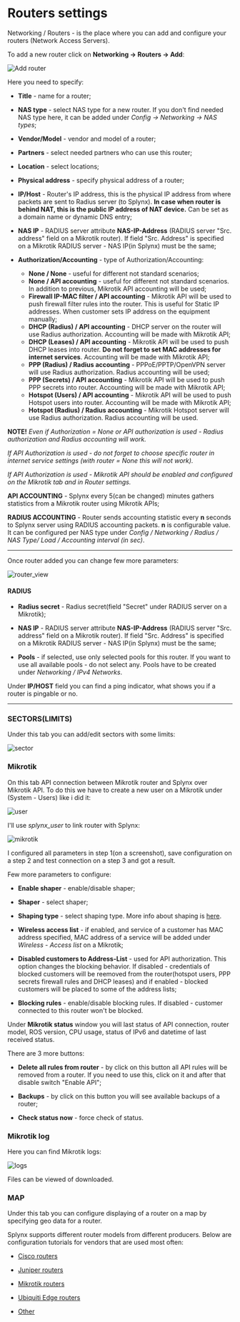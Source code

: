 Routers settings
==========

Networking / Routers - is the place where you can add and configure your routers (Network Access Servers).

To add a new router click on **Networking -> Routers -> Add**:

![Add router](add_router.png)

Here you need to specify:

* **Title** - name for a router;

* **NAS type** - select NAS type for a new router. If you don't find needed NAS type here, it can be added under *Config -> Networking -> NAS types*;

* **Vendor/Model** - vendor and model of a router;

* **Partners** - select needed partners who can use this router;

* **Location** - select locations;

* **Physical address** - specify physical address of a router;

* **IP/Host** - Router's IP address, this is the physical IP address from where packets are sent to Radius server (to Splynx). **In case when router is behind NAT, this is the public IP address of NAT device.** Can be set as a domain name or dynamic DNS entry;

* **NAS IP** - RADIUS server attribute **NAS-IP-Address** (RADIUS server "Src. address" field on a Mikrotik router). If field "Src. Address" is specified on a Mikrotik RADIUS server - NAS IP(in Splynx) must be the same;

* **Authorization/Accounting** - type of Authorization/Accounting:

  *  **None / None** - useful for different not standard scenarios;
  *   **None / API accounting** - useful for different not standard scenarios. In addition to previous, Mikrotik API accounting will be used;
  *   **Firewall IP-MAC filter / API accounting** - Mikrotik API will be used to push firewall filter rules into the router. This is useful for Static IP addresses. When customer sets IP address on the equipment manually;
  *   **DHCP (Radius) / API accounting** - DHCP server on the router will use Radius authorization. Accounting will be made with Mikrotik API;
  *   **DHCP (Leases) / API accounting** - Mikrotik API will be used to push DHCP leases into router. **Do not forget to set MAC addresses for internet services**. Accounting will be made with Mikrotik API;
  *   **PPP (Radius) / Radius accounting** - PPPoE/PPTP/OpenVPN server will use Radius authorization. Radius accounting will be used;
  *   **PPP (Secrets) / API accounting** - Mikrotik API will be used to push PPP secrets into router. Accounting will be made with Mikrotik API;
  *   **Hotspot (Users) / API accounting** - Mikrotik API will be used to push Hotspot users into router. Accounting will be made with Mikrotik API;
  *   **Hotspot (Radius) / Radius accounting** - Mikrotik Hotspot server will use Radius authorization. Radius accounting will be used.


 **NOTE!**
 *Even if Authorization = None or API authorization is used - Radius authorization and Radius accounting will work.*

*If API Authorization is used - do not forget to choose specific router in internet service settings (with router = None this will not work).*

*If API Authorization is used - Mikrotik API should be enabled and configured on the _Mikrotik_ tab and in Router settings.*


**API ACCOUNTING** - Splynx every 5(can be changed) minutes gathers statistics from a Mikrotik router using Mikrotik APIs;

**RADIUS ACCOUNTING** - Router sends accounting statistic every **n** seconds to Splynx server using RADIUS accounting packets. **n** is configurable value. It can be configured per NAS type under *Config / Networking / Radius / NAS Type/ Load / Accounting interval (in sec)*.

* * *
Once router added you can change few more parameters:

![router_view](router_view.png)
#### RADIUS

* **Radius secret** - Radius secret(field "Secret" under RADIUS server on a Mikrotik);

* **NAS IP** - RADIUS server attribute **NAS-IP-Address** (RADIUS server "Src. address" field on a Mikrotik router). If field "Src. Address" is specified on a Mikrotik RADIUS server - NAS IP(in Splynx) must be the same;

* **Pools** - if selected, use only selected pools for this router. If you want to use all available pools - do not select any. Pools have to be created under *Networking / IPv4 Networks*.

Under **IP/HOST** field you can find a ping indicator, what shows you if a router is pingable or no.

* * *
### SECTORS(LIMITS)
Under this tab you can add/edit sectors with some limits:

![sector](sector.png)

### Mikrotik

On this tab API connection between Mikrotik router and Splynx over Mikrotik API. To do this we have to create a new user on a Mikrotik under (System - Users) like i did it:

![user](mikrotik_user.png)

I'll use *splynx_user* to link router with Splynx:

![mikrotik](router_mikrotik.png)

I configured all parameters in step 1(on a screenshot), save configuration on a step 2 and test connection on a step 3 and got a result.

Few more parameters to configure:

* **Enable shaper** - enable/disable shaper;

* **Shaper** - select shaper;

* **Shaping type** - select shaping type. More info about shaping is [here](../bandwidth_management/bandwidth_management.md).

* **Wireless access list** - if enabled, and service of a customer has MAC address specified, MAC address of a service will be added under *Wireless - Access list* on a Mikrotik;

* **Disabled customers to Address-List** - used for API authorization. This option changes the blocking behavior. If disabled - credentials of blocked customers will be reemoved from the router(hotspot users, PPP secrets firewall rules and DHCP leases) and if enabled - blocked customers will be placed to some of the address lists;

* **Blocking rules** - enable/disable blocking rules. If disabled - customer connected to this router won't be blocked.

Under **Mikrotik status** window you will last status of API connection, router model, ROS version, CPU usage, status of IPv6 and datetime of last received status.

There are 3 more buttons:

* **Delete all rules from router** - by click on this button all API rules will be removed from a router. If you need to use this, click on it and after that disable switch "Enable API";

* **Backups** - by click on this button you will see available backups of a router;

* **Check status now** - force check of status.

### Mikrotik log

Here you can find Mikrotik logs:

![logs](log.png)

Files can be viewed of downloaded.

### MAP

Under this tab you can configure displaying of a router on a map by specifying geo data for a router.

Splynx supports different router models from different producers. Below are configuration tutorials for vendors that are used most often:

* [Cisco routers](cisco/cisco.md)

* [Juniper routers](juniper/juniper.md)

* [Mikrotik routers](mikrotik/mikrotik.md)

* [Ubiquiti Edge routers](ubiquiti/ubiquiti.md)

* [Other](other/other.md)
